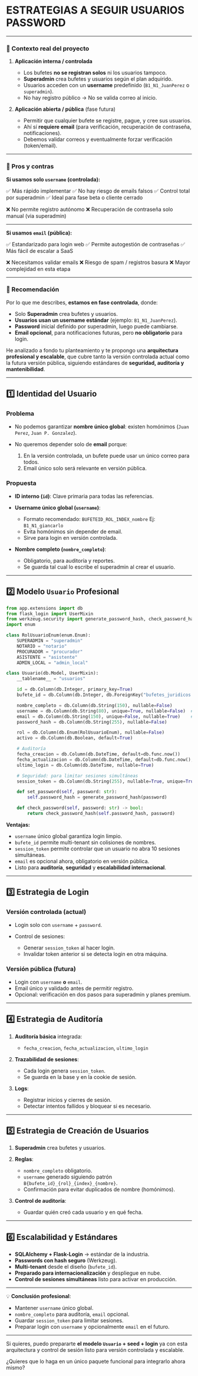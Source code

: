 # ESTRATEGIAS A SEGUIR USUARIOS PASSWORD

---

### 🔹 Contexto real del proyecto

1. **Aplicación interna / controlada**

   * Los bufetes **no se registran solos** ni los usuarios tampoco.
   * **Superadmin** crea bufetes y usuarios según el plan adquirido.
   * Usuarios acceden con un **username** predefinido (`B1_N1_JuanPerez` o `superadmin`).
   * No hay registro público → No se valida correo al inicio.

2. **Aplicación abierta / pública** (fase futura)

   * Permitir que cualquier bufete se registre, pague, y cree sus usuarios.
   * Ahí sí **requiere email** (para verificación, recuperación de contraseña, notificaciones).
   * Debemos validar correos y eventualmente forzar verificación (token/email).

---

### 🔹 Pros y contras

**Si usamos solo `username` (controlada):**

✅ Más rápido implementar
✅ No hay riesgo de emails falsos
✅ Control total por superadmin
✅ Ideal para fase beta o cliente cerrado

❌ No permite registro autónomo
❌ Recuperación de contraseña solo manual (via superadmin)

---

**Si usamos `email` (pública):**

✅ Estandarizado para login web
✅ Permite autogestión de contraseñas
✅ Más fácil de escalar a SaaS

❌ Necesitamos validar emails
❌ Riesgo de spam / registros basura
❌ Mayor complejidad en esta etapa

---

### 🔹 Recomendación

Por lo que me describes, **estamos en fase controlada**, donde:

* Solo **Superadmin** crea bufetes y usuarios.
* **Usuarios usan un username estándar** (ejemplo: `B1_N1_JuanPerez`).
* **Password** inicial definido por superadmin, luego puede cambiarse.
* **Email opcional**, para notificaciones futuras, pero **no obligatorio** para login.

He analizado a fondo tu planteamiento y te propongo una **arquitectura profesional y escalable**, que cubre tanto la versión controlada actual como la futura versión pública, siguiendo estándares de **seguridad, auditoría y mantenibilidad**.

---

## 1️⃣ Identidad del Usuario

### Problema

* No podemos garantizar **nombre único global**: existen homónimos (`Juan Perez`, `Juan P. Gonzalez`).
* No queremos depender solo de **email** porque:

  1. En la versión controlada, un bufete puede usar un único correo para todos.
  2. Email único solo será relevante en versión pública.

### **Propuesta**

* **ID interno (`id`)**: Clave primaria para todas las referencias.
* **Username único global (`username`)**:

  * Formato recomendado: `BUFETEID_ROL_INDEX_nombre`
    Ej: `B1_N1_giancarlo`
  * Evita homónimos sin depender de email.
  * Sirve para login en versión controlada.
* **Nombre completo (`nombre_completo`)**:

  * Obligatorio, para auditoría y reportes.
  * Se guarda tal cual lo escribe el superadmin al crear el usuario.

---

## 2️⃣ Modelo `Usuario` Profesional

```python
from app.extensions import db
from flask_login import UserMixin
from werkzeug.security import generate_password_hash, check_password_hash
import enum

class RolUsuarioEnum(enum.Enum):
    SUPERADMIN = "superadmin"
    NOTARIO = "notario"
    PROCURADOR = "procurador"
    ASISTENTE = "asistente"
    ADMIN_LOCAL = "admin_local"

class Usuario(db.Model, UserMixin):
    __tablename__ = "usuarios"

    id = db.Column(db.Integer, primary_key=True)
    bufete_id = db.Column(db.Integer, db.ForeignKey("bufetes_juridicos.id"), nullable=True)

    nombre_completo = db.Column(db.String(150), nullable=False)
    username = db.Column(db.String(80), unique=True, nullable=False)  # Login principal
    email = db.Column(db.String(150), unique=False, nullable=True)    # Único en versión pública
    password_hash = db.Column(db.String(255), nullable=False)

    rol = db.Column(db.Enum(RolUsuarioEnum), nullable=False)
    activo = db.Column(db.Boolean, default=True)

    # Auditoría
    fecha_creacion = db.Column(db.DateTime, default=db.func.now())
    fecha_actualizacion = db.Column(db.DateTime, default=db.func.now(), onupdate=db.func.now())
    ultimo_login = db.Column(db.DateTime, nullable=True)

    # Seguridad: para limitar sesiones simultáneas
    session_token = db.Column(db.String(255), nullable=True, unique=True)

    def set_password(self, password: str):
        self.password_hash = generate_password_hash(password)

    def check_password(self, password: str) -> bool:
        return check_password_hash(self.password_hash, password)
```

**Ventajas:**

* `username` único global garantiza login limpio.
* `bufete_id` permite multi-tenant sin colisiones de nombres.
* `session_token` permite controlar que un usuario no abra 10 sesiones simultáneas.
* `email` es opcional ahora, obligatorio en versión pública.
* Listo para **auditoría**, **seguridad** y **escalabilidad internacional**.

---

## 3️⃣ Estrategia de Login

### Versión controlada (actual)

* Login solo con `username` + `password`.
* Control de sesiones:

  * Generar `session_token` al hacer login.
  * Invalidar token anterior si se detecta login en otra máquina.

### Versión pública (futura)

* Login con `username` **o** `email`.
* Email único y validado antes de permitir registro.
* Opcional: verificación en dos pasos para superadmin y planes premium.

---

## 4️⃣ Estrategia de Auditoría

1. **Auditoría básica** integrada:

   * `fecha_creacion`, `fecha_actualizacion`, `ultimo_login`
2. **Trazabilidad de sesiones**:

   * Cada login genera `session_token`.
   * Se guarda en la base y en la cookie de sesión.
3. **Logs**:

   * Registrar inicios y cierres de sesión.
   * Detectar intentos fallidos y bloquear si es necesario.

---

## 5️⃣ Estrategia de Creación de Usuarios

1. **Superadmin** crea bufetes y usuarios.
2. **Reglas**:

   * `nombre_completo` obligatorio.
   * `username` generado siguiendo patrón `B{bufete_id}_{rol}_{index}_{nombre}`.
   * Confirmación para evitar duplicados de nombre (homónimos).
3. **Control de auditoría**:

   * Guardar quién creó cada usuario y en qué fecha.

---

## 6️⃣ Escalabilidad y Estándares

* **SQLAlchemy + Flask-Login** → estándar de la industria.
* **Passwords con hash seguro** (Werkzeug).
* **Multi-tenant** desde el diseño (`bufete_id`).
* **Preparado para internacionalización** y despliegue en nube.
* **Control de sesiones simultáneas** listo para activar en producción.

---

💡 **Conclusión profesional**:

* Mantener `username` único global.
* `nombre_completo` para auditoría, `email` opcional.
* Guardar `session_token` para limitar sesiones.
* Preparar login con `username` y opcionalmente `email` en el futuro.

---

Si quieres, puedo prepararte **el modelo `Usuario` + seed + login** ya con esta arquitectura y control de sesión listo para versión controlada y escalable.

¿Quieres que lo haga en un único paquete funcional para integrarlo ahora mismo?
